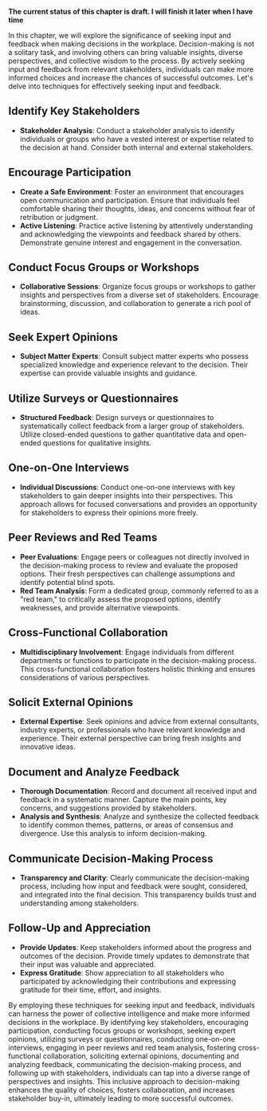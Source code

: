 **The current status of this chapter is draft. I will finish it later when I have time**

In this chapter, we will explore the significance of seeking input and feedback when making decisions in the workplace. Decision-making is not a solitary task, and involving others can bring valuable insights, diverse perspectives, and collective wisdom to the process. By actively seeking input and feedback from relevant stakeholders, individuals can make more informed choices and increase the chances of successful outcomes. Let's delve into techniques for effectively seeking input and feedback.

Identify Key Stakeholders
-------------------------

* **Stakeholder Analysis**: Conduct a stakeholder analysis to identify individuals or groups who have a vested interest or expertise related to the decision at hand. Consider both internal and external stakeholders.

Encourage Participation
-----------------------

* **Create a Safe Environment**: Foster an environment that encourages open communication and participation. Ensure that individuals feel comfortable sharing their thoughts, ideas, and concerns without fear of retribution or judgment.
* **Active Listening**: Practice active listening by attentively understanding and acknowledging the viewpoints and feedback shared by others. Demonstrate genuine interest and engagement in the conversation.

Conduct Focus Groups or Workshops
---------------------------------

* **Collaborative Sessions**: Organize focus groups or workshops to gather insights and perspectives from a diverse set of stakeholders. Encourage brainstorming, discussion, and collaboration to generate a rich pool of ideas.

Seek Expert Opinions
--------------------

* **Subject Matter Experts**: Consult subject matter experts who possess specialized knowledge and experience relevant to the decision. Their expertise can provide valuable insights and guidance.

Utilize Surveys or Questionnaires
---------------------------------

* **Structured Feedback**: Design surveys or questionnaires to systematically collect feedback from a larger group of stakeholders. Utilize closed-ended questions to gather quantitative data and open-ended questions for qualitative insights.

One-on-One Interviews
---------------------

* **Individual Discussions**: Conduct one-on-one interviews with key stakeholders to gain deeper insights into their perspectives. This approach allows for focused conversations and provides an opportunity for stakeholders to express their opinions more freely.

Peer Reviews and Red Teams
--------------------------

* **Peer Evaluations**: Engage peers or colleagues not directly involved in the decision-making process to review and evaluate the proposed options. Their fresh perspectives can challenge assumptions and identify potential blind spots.
* **Red Team Analysis**: Form a dedicated group, commonly referred to as a "red team," to critically assess the proposed options, identify weaknesses, and provide alternative viewpoints.

Cross-Functional Collaboration
------------------------------

* **Multidisciplinary Involvement**: Engage individuals from different departments or functions to participate in the decision-making process. This cross-functional collaboration fosters holistic thinking and ensures considerations of various perspectives.

Solicit External Opinions
-------------------------

* **External Expertise**: Seek opinions and advice from external consultants, industry experts, or professionals who have relevant knowledge and experience. Their external perspective can bring fresh insights and innovative ideas.

Document and Analyze Feedback
-----------------------------

* **Thorough Documentation**: Record and document all received input and feedback in a systematic manner. Capture the main points, key concerns, and suggestions provided by stakeholders.
* **Analysis and Synthesis**: Analyze and synthesize the collected feedback to identify common themes, patterns, or areas of consensus and divergence. Use this analysis to inform decision-making.

Communicate Decision-Making Process
-----------------------------------

* **Transparency and Clarity**: Clearly communicate the decision-making process, including how input and feedback were sought, considered, and integrated into the final decision. This transparency builds trust and understanding among stakeholders.

Follow-Up and Appreciation
--------------------------

* **Provide Updates**: Keep stakeholders informed about the progress and outcomes of the decision. Provide timely updates to demonstrate that their input was valuable and appreciated.
* **Express Gratitude**: Show appreciation to all stakeholders who participated by acknowledging their contributions and expressing gratitude for their time, effort, and insights.

By employing these techniques for seeking input and feedback, individuals can harness the power of collective intelligence and make more informed decisions in the workplace. By identifying key stakeholders, encouraging participation, conducting focus groups or workshops, seeking expert opinions, utilizing surveys or questionnaires, conducting one-on-one interviews, engaging in peer reviews and red team analysis, fostering cross-functional collaboration, soliciting external opinions, documenting and analyzing feedback, communicating the decision-making process, and following up with stakeholders, individuals can tap into a diverse range of perspectives and insights. This inclusive approach to decision-making enhances the quality of choices, fosters collaboration, and increases stakeholder buy-in, ultimately leading to more successful outcomes.
